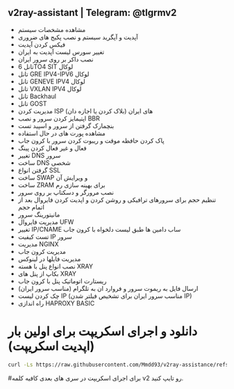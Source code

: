 ## v2ray-assistant | Telegram: @tlgrmv2 

- مشاهده مشخصات سیستم
- آپدیت و آپگرید سیستم و نصب پکیج های ضروری
- فیکس کردن آپدیت
- تغییر سورس لیست آپدیت به ایران
- نصب داکر بر روی سرور ایران
- تانل 6TO4 SIT لوکال
- تانل GRE IPV4-IPV6 لوکال
- تانل GENEVE IPV4 لوکال
- تانل VXLAN IPV4 لوکال
- تانل Backhaul
- تانل GOST
- مدیریت کردن ISP های ایران (بلاک کردن یا اجازه دان)
- اپتیمایز کردن سرور و نصب BBR
- بنچمارک گرفتن از سرور و اسپید تست
- مشاهده پورت های در حال استفاده
- پاک کردن حافظه موقت و ریبوت کردن سرور با کرون جاب
- فعال و غیر فعال کردن پینگ
- تغییر DNS سرور
- ساخت DNS شخصی
- گرفتن انواع SSL
- ساخت SWAP و ویرایش آن
- ساخت ZRAM  برای بهینه سازی رم
- نصب مرورگر و دسکتاپ بر روی سرور
- تنظیم حجم برای سرورهای ترافیکی و روشن کردن و اپدیت کردن فایروال بعد از اتمام حجم
- مانیتورینگ سرور
- مدیریت فایروال UFW
- تغییر IP/CNAME ساب دامین ها طبق لیست دلخواه با کرون جاب
- تست کیفیت IP سرور
- مدیریت NGINX
- مدیریت کرون جاب
- مدیریت فایلها در لینوکس
- نصب انواع پنل با هسته XRAY
- بکاپ از پنل های XRAY
- ریستارت اتوماتیک پنل با کرون جاب
- ارسال فایل به ریموت سرور و فروارد ان به تلگرام (مناسب سرور ایران)
- چک کردن لیست IP (مناسب سرور ایران برای تشخیص فیلتر شدن IP)
- راه اندازی HAPROXY BASIC

# دانلود و اجرای اسکریپت برای اولین بار (اپدیت اسکریپت)
```bash
curl -Ls https://raw.githubusercontent.com/Mmdd93/v2ray-assistance/refs/heads/main/node.sh -o /usr/bin/v2 && sudo chmod +x /usr/bin/v2 && v2
```

#برای اجرای اسکریپت در سری های بعدی کافیه کلمه v2 رو تایپ کنید.
